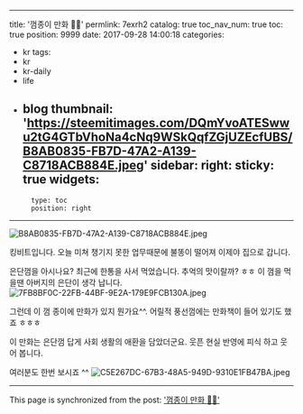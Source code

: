 
---
title: '껌종이 만화 🤣🤣'
permlink: 7exrh2
catalog: true
toc_nav_num: true
toc: true
position: 9999
date: 2017-09-28 14:00:18
categories:
- kr
tags:
- kr
- kr-daily
- life
- blog
thumbnail: 'https://steemitimages.com/DQmYvoATESwwu2tG4GTbVhoNa4cNq9WSkQqfZGjUZEcfUBS/B8AB0835-FB7D-47A2-A139-C8718ACB884E.jpeg'
sidebar:
    right:
        sticky: true
widgets:
    -
        type: toc
        position: right
---


![B8AB0835-FB7D-47A2-A139-C8718ACB884E.jpeg](https://steemitimages.com/DQmYvoATESwwu2tG4GTbVhoNa4cNq9WSkQqfZGjUZEcfUBS/B8AB0835-FB7D-47A2-A139-C8718ACB884E.jpeg)

킹비트입니다.  오늘 미쳐 챙기지 못한 업무때문에 불똥이 떨어져 이제야 집으로 갑니다. 

은단껌을 아시나요? 최근에 한통을 사서 먹었습니다.  추억의 맛이랄까? ㅎㅎ 이 껌을 먹을땐 아버지의 은단이 생각 납니다. 
![7FB8BF0C-22FB-44BF-9E2A-179E9FCB130A.jpeg](https://steemitimages.com/DQmYzrg5TJZYnnHJ6qRHenLB3Q1uAv3BjcjTdakSQpu5mLq/7FB8BF0C-22FB-44BF-9E2A-179E9FCB130A.jpeg)

그런데 이 껌 종이에 만화가 있지 뭔가요^^. 어릴적 풍선껌에는 만화책이 들어 있기도 했죠 ㅎㅎㅎ

이 만화는 은단껌 답게 사회 생활의 애환을 담았더군요. 
웃픈 현실 반영에 피식 하고 웃어 봅니다. 

여러분도 한번 보시죠 ^^
![C5E267DC-67B3-48A5-949D-9310E1FB47BA.jpeg](https://steemitimages.com/DQmXsxL4RGnqcCe9GdkybVZ9WDTBbqLXpS3147W7Nkpe1jS/C5E267DC-67B3-48A5-949D-9310E1FB47BA.jpeg)

- - -

This page is synchronized from the post: ['껌종이 만화 🤣🤣'](https://steemit.com/@kingbit/7exrh2)
